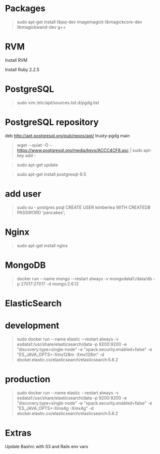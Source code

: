 Packages
========

> sudo apt-get install libpq-dev imagemagick libmagickcore-dev libmagickwand-dev g++

RVM
====

Install RVM

Install Ruby 2.2.5

PostgreSQL
===========

> sudo vim /etc/apt/sources.list.d/pgdg.list

# PostgreSQL repository
deb http://apt.postgresql.org/pub/repos/apt/ trusty-pgdg main

> wget --quiet -O - https://www.postgresql.org/media/keys/ACCC4CF8.asc | sudo apt-key add -

> sudo apt-get update

> sudo apt-get install postgresql-9.5

# add user

> sudo su - postgres
> psql
> CREATE USER kimberlea WITH CREATEDB PASSWORD 'pancakes';

Nginx
=====

> sudo apt-get install nginx


MongoDB
=======

> docker run --name mongo --restart always -v mongodata1:/data/db -p 27017:27017 -d mongo:2.6.12

ElasticSearch
=============

# development
> sudo docker run --name elastic --restart always -v esdata1:/usr/share/elasticsearch/data -p 9200:9200 -e "discovery.type=single-node" -e "xpack.security.enabled=false" -e "ES_JAVA_OPTS=-Xms128m -Xmx128m" -d docker.elastic.co/elasticsearch/elasticsearch:5.6.2

# production
> sudo docker run --name elastic --restart always -v esdata1:/usr/share/elasticsearch/data -p 9200:9200 -e "discovery.type=single-node" -e "xpack.security.enabled=false" -e "ES_JAVA_OPTS=-Xms4g -Xmx4g" -d docker.elastic.co/elasticsearch/elasticsearch:5.6.2

Extras
======

Update Bashrc with S3 and Rails env vars

